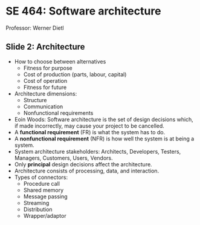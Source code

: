 # SE 464: Software architecture

Professor: Werner Dietl

## Slide 2: Architecture

- How to choose between alternatives
  - Fitness for purpose
  - Cost of production (parts, labour, capital)
  - Cost of operation
  - Fitness for future
- Architecture dimensions:
  - Structure
  - Communication
  - Nonfunctional requirements
- Eoin Woods: Software architecture is the set of design decisions which, if made incorrectly, may cause your project to be cancelled.
- A **functional requirement** (FR) is what the system has to do.
- A **nonfunctional requirement** (NFR) is how well the system is at being a system.
- System architecture stakeholders: Architects, Developers, Testers, Managers, Customers, Users, Vendors.
- Only **principal** design decisions affect the architecture.
- Architecture consists of processing, data, and interaction.
- Types of connectors:
  - Procedure call
  - Shared memory
  - Message passing
  - Streaming
  - Distribution
  - Wrapper/adaptor
